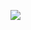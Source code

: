 ![](http://www.plantuml.com/plantuml/proxy?cache=no&src=https://raw.githubusercontent.com/oleksandrblazhko/ai204-krutienko/laboratory-work-7/2-SoftwareDesign/2.7-PlantUML/UML-Deployment.puml)
